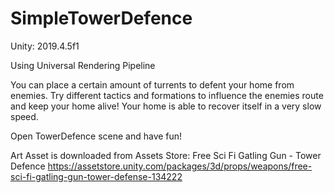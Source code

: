 # SimpleTowerDefence
 
Unity: 2019.4.5f1

Using Universal Rendering Pipeline

You can place a certain amount of turrents to defent your home from enemies. Try different tactics and formations to influence the enemies route and keep your home alive! Your home is able to recover itself in a very slow speed.

Open TowerDefence scene and have fun!

Art Asset is downloaded from Assets Store:
Free Sci Fi Gatling Gun - Tower Defence
https://assetstore.unity.com/packages/3d/props/weapons/free-sci-fi-gatling-gun-tower-defense-134222
